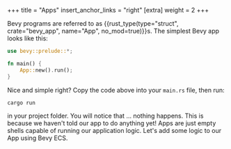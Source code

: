 +++
title = "Apps"
insert_anchor_links = "right"
[extra]
weight = 2
+++

Bevy programs are referred to as {{rust_type(type="struct", crate="bevy_app", name="App", no_mod=true)}}s. The simplest Bevy app looks like this:

```rs
use bevy::prelude::*;

fn main() {
    App::new().run();
}
```

Nice and simple right? Copy the code above into your ```main.rs``` file, then run:

```sh
cargo run
```

in your project folder. You will notice that ... nothing happens. This is because we haven't told our app to do anything yet! Apps are just empty shells capable of running our application logic. Let's add some logic to our App using Bevy ECS.
